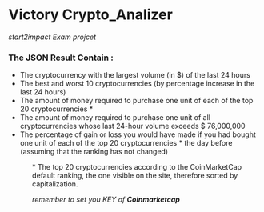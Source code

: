 <h1> Victory Crypto_Analizer </h1>
<i> start2impact Exam projcet </i>


<h3> The JSON Result Contain : </h3>
  <ul>
    <li> The cryptocurrency with the largest volume (in $) of the last 24 hours </li>
    <li> The best and worst 10 cryptocurrencies (by percentage increase in the last 24 hours) </li>
    <li> The amount of money required to purchase one unit of each of the top 20 cryptocurrencies * </li>
    <li> The amount of money required to purchase one unit of all cryptocurrencies whose last 24-hour volume exceeds $ 76,000,000 </li>
    <li> The percentage of gain or loss you would have made if you had bought one unit of each of the top 20 cryptocurrencies * the day before (assuming that             the ranking has not changed) </li>
  <ul>
    
    
<p>* The top 20 cryptocurrencies according to the CoinMarketCap default ranking, the one visible on the site, therefore sorted by capitalization. <p>
<i> remember to set you KEY of <strong>Coinmarketcap<strong> </i>
